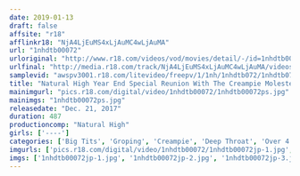 ```yaml
---
date: 2019-01-13
draft: false
affsite: "r18"
afflinkr18: "NjA4LjEuMS4xLjAuMC4wLjAuMA"
url: "1nhdtb00072"
urloriginal: "http://www.r18.com/videos/vod/movies/detail/-/id=1nhdtb00072"
urlfinal: "http://media.r18.com/track/NjA4LjEuMS4xLjAuMC4wLjAuMA/videos/vod/movies/detail/-/id=1nhdtb00072"
samplevid: "awspv3001.r18.com/litevideo/freepv/1/1nh/1nhdtb072/1nhdtb072_dmb_w.mp4"
title: "Natural High Year End Special Reunion With The Creampie Molester 3 Completely Exclusive Footage 8 Hours Expanded Edition!!"
mainimgurl: "pics.r18.com/digital/video/1nhdtb00072/1nhdtb00072ps.jpg"
mainimgs: "1nhdtb00072ps.jpg"
releasedate: "Dec. 21, 2017"
duration: 487
productioncomp: "Natural High"
girls: ['----']
categories: ['Big Tits', 'Groping', 'Creampie', 'Deep Throat', 'Over 4 Hours', 'Hi-Def', 'Special 7 studios SALE']
imgurls: ['pics.r18.com/digital/video/1nhdtb00072/1nhdtb00072jp-1.jpg', 'pics.r18.com/digital/video/1nhdtb00072/1nhdtb00072jp-2.jpg', 'pics.r18.com/digital/video/1nhdtb00072/1nhdtb00072jp-3.jpg', 'pics.r18.com/digital/video/1nhdtb00072/1nhdtb00072jp-4.jpg', 'pics.r18.com/digital/video/1nhdtb00072/1nhdtb00072jp-5.jpg', 'pics.r18.com/digital/video/1nhdtb00072/1nhdtb00072jp-6.jpg', 'pics.r18.com/digital/video/1nhdtb00072/1nhdtb00072jp-7.jpg', 'pics.r18.com/digital/video/1nhdtb00072/1nhdtb00072jp-8.jpg', 'pics.r18.com/digital/video/1nhdtb00072/1nhdtb00072jp-9.jpg', 'pics.r18.com/digital/video/1nhdtb00072/1nhdtb00072jp-10.jpg', 'pics.r18.com/digital/video/1nhdtb00072/1nhdtb00072jp-11.jpg', 'pics.r18.com/digital/video/1nhdtb00072/1nhdtb00072jp-12.jpg', 'pics.r18.com/digital/video/1nhdtb00072/1nhdtb00072jp-13.jpg', 'pics.r18.com/digital/video/1nhdtb00072/1nhdtb00072jp-14.jpg', 'pics.r18.com/digital/video/1nhdtb00072/1nhdtb00072jp-15.jpg', 'pics.r18.com/digital/video/1nhdtb00072/1nhdtb00072jp-16.jpg', 'pics.r18.com/digital/video/1nhdtb00072/1nhdtb00072jp-17.jpg', 'pics.r18.com/digital/video/1nhdtb00072/1nhdtb00072jp-18.jpg', 'pics.r18.com/digital/video/1nhdtb00072/1nhdtb00072jp-19.jpg', 'pics.r18.com/digital/video/1nhdtb00072/1nhdtb00072jp-20.jpg']
imgs: ['1nhdtb00072jp-1.jpg', '1nhdtb00072jp-2.jpg', '1nhdtb00072jp-3.jpg', '1nhdtb00072jp-4.jpg', '1nhdtb00072jp-5.jpg', '1nhdtb00072jp-6.jpg', '1nhdtb00072jp-7.jpg', '1nhdtb00072jp-8.jpg', '1nhdtb00072jp-9.jpg', '1nhdtb00072jp-10.jpg', '1nhdtb00072jp-11.jpg', '1nhdtb00072jp-12.jpg', '1nhdtb00072jp-13.jpg', '1nhdtb00072jp-14.jpg', '1nhdtb00072jp-15.jpg', '1nhdtb00072jp-16.jpg', '1nhdtb00072jp-17.jpg', '1nhdtb00072jp-18.jpg', '1nhdtb00072jp-19.jpg', '1nhdtb00072jp-20.jpg']
---
```

